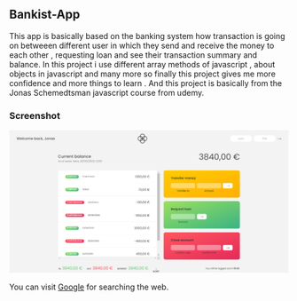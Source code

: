 ## Bankist-App

This app is basically based on the banking system how transaction is going on betweeen different user in which they send and receive the money to each other , requesting loan and see their transaction summary and balance.
In this project i use different array methods of javascript , about objects in javascript and many more so finally this project gives me more confidence and more things to learn .
And this project is basically from the Jonas Schemedtsman javascript course from udemy.

### Screenshot
![Screenshot](projectScreenshot/bankist.png)

You can visit [Google](https://siddhantbadoni.github.io/Bankist-App/) for searching the web.